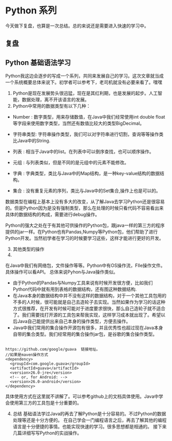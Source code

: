 
# Python 系列

今天做下复盘，也算是一次总结。总的来说还是需要进入快速的学习中。

## 复盘

## Python 基础语法学习

Python我这边会逐步的写成一个系列，共同来发展自己的学习。这次文章就当成一个系统概要总体来说下。初学者可以参考下，老司机就没有必要来看了。嘿嘿

1. Python是现在发展势头很迅猛，现在是其红利期，也是发展的起步。人工智能，数据处理，离不开该语言的发展。
2. Python中常用的数据类型有以下几种：

- Number : 数字类型，用来存储数值，在Java中我们经常使用int double float 等字段来使用数字类型，当然还有数值比较大的类型BigDecimal。

- 字符串类型: 字符串操作类型，我们可以对字符串进行切割，查询等等操作类比Java中的String.
- 列表 : 相当于Java中的list。在列表中可以倒序查找，也可以顺序操作。
- 元组 : 与列表类似，但是不同的是元组中的元素不能修改。
-  字典 : 字典类型，类比与Java中的Map结构，是一种key-value结构的数据结构。
-  集合 : 没有重复元素的序列，类比与Java中的Set集合,操作上也是可以的。

数据类型在编程上基本上没有多大的改变，从了解Java去学习Python还是很容易的。但是Python因为是没有强制类型，那么在处理的时候只看代码不容易看出来具体的数据结构的构成，需要进行debug操作。

Python的强大之处在于有其他可供操作的Python包，跟java一样的第三方的程序提供的jar一样。在Python也有Pandas,Numpy等Python包，他们帮助了进行Python开发。当然初学者在学习的时候要学习这些，这样才能进行更好的开发。

3. 其他类型的操作
4. 
在Java中我们有网络包，文件操作等等。Python中有OS操作流，FIle操作文件。具体操作可以看API。
总体来说Pyhon与Java操作类似。
-  由于Python的Pandas与Numpy工具来说有时候开发很方便，比如我们Python代码中就有用到表格的数据结构，还有图这种数据结构.
-  在Java本身的数据结构中并不没有这样的数据结构，对于一个其他工具包用的不多的人时候，很可能就是自己去造轮子去实现。当然如果作为学习的话这种方式很推荐，在开发有时候可能对于进度要求很快，那么自己造轮子就不适合了。我们需要找打开源的工具包来帮我实现，这样学习成本就出现了。希望以后Java自己能提供出来自己本身的操作类型，方便去操作。
- Java中我们常用的集合操作开源包有很多，并且优秀性也超过现在Java本身自带的集合类型。我们经常用的集合操作jar包，是谷歌的集合操作类型。

```maven

https://github.com/google/guava  链接地址。
//如果是maven操作方式
<dependency>
  <groupId>com.google.guava</groupId>
  <artifactId>guava</artifactId>
  <version>26.0-jre</version>
  <!-- or, for Android: -->
  <version>26.0-android</version>
</dependency>
```
具体使用方式在这里就不讲解了。可以参考github上的文档具体使用。Java中学会使用第三方的工具包是十分重要的。

4. 总结
基础语法学过Java的再去了解Python是十分容易的。不过Python的数据处理等还是十分方便的。
在自己学会一门编程语言之后，再去了解其他的编程语言是十分便捷的事情。也能实现快速的学习。很多思想都是相通的。
接下来几篇详细写写Python的实战操作。




    
